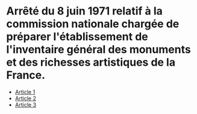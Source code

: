 # Arrêté du 8 juin 1971 relatif à la commission nationale chargée de préparer l'établissement de l'inventaire général des monuments et des richesses artistiques de la France.

- [Article 1](article-1.md)
- [Article 2](article-2.md)
- [Article 3](article-3.md)
